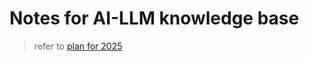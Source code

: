 # Notes for AI-LLM knowledge base

> refer to [plan for 2025](https://docs.google.com/spreadsheets/d/1iUaLCp-V2caDFwJS4PCY1MrNhlYZv3rqJJjHtvXeUUk/edit?gid=0#gid=0)


